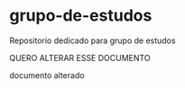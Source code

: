 # grupo-de-estudos
Repositorio dedicado para grupo de estudos

 QUERO ALTERAR ESSE DOCUMENTO

documento alterado
